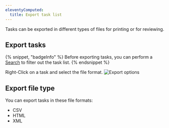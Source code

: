 ```yaml
---
eleventyComputed:
  title: Export task list
---
```

Tasks can be exported in different types of files for printing or for reviewing.

## Export tasks

{% snippet, "badgeInfo" %}
Before exporting tasks, you can perform a [Search](/rdm/mac/commands/view/task-list/search/) to filter out the task list.
{% endsnippet %}

Right-Click on a task and select the file format.
![Export options](https://cdnweb.devolutions.net/docs/docs_en_rdm_mac_clip10357.png)

## Export file type

You can export tasks in these file formats:

* CSV
* HTML
* XML
